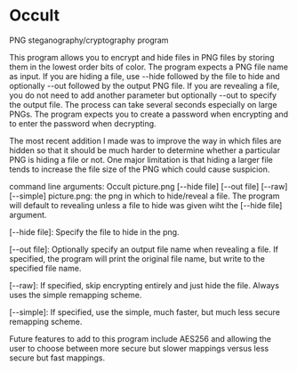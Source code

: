 # Occult
PNG steganography/cryptography program

This program allows you to encrypt and hide files in PNG files by storing them in the lowest order bits of color. The program expects a PNG file name as input. If you are hiding a file, use --hide followed by the file to hide and optionally --out followed by the output PNG file. If you are revealing a file, you do not need to add another parameter but optionally --out to specify the output file. The process can take several seconds especially on large PNGs. The program expects you to create a password when encrypting and to enter the password when decrypting.

The most recent addition I made was to improve the way in which files are hidden so that it should be much harder to determine whether a particular PNG is hiding a file or not. One major limitation is that hiding a larger file tends to increase the file size of the PNG which could cause suspicion.

command line arguments:
Occult picture.png [--hide file] [--out file] [--raw] [--simple]
picture.png: the png in which to hide/reveal a file. The program will default to revealing unless a file to hide was given wiht the [--hide file] argument.

[--hide file]: Specify the file to hide in the png.

[--out file]: Optionally specify an output file name when revealing a file. If specified, the program will print the original file name, but write to the specified file name.

[--raw]: If specified, skip encrypting entirely and just hide the file. Always uses the simple remapping scheme.

[--simple]: If specified, use the simple, much faster, but much less secure remapping scheme.

Future features to add to this program include AES256 and allowing the user to choose between more secure but slower mappings versus less secure but fast mappings.
